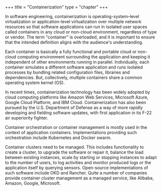 +++
title = "Containerization"
type = "chapter"
+++

In software engineering, containerization is operating-system–level virtualization or application-level virtualization
over multiple network resources so that software applications can run in isolated user spaces called containers
in any cloud or non-cloud environment, regardless of type or vendor. The term "container" is overloaded, and it is
important to ensure that the intended definition aligns with the audience's understanding.

Each container is basically a fully functional and portable cloud or non-cloud computing environment surrounding
the application and keeping it independent of other environments running in parallel. Individually, each container simulates
a different software application and runs isolated processes by bundling related configuration files, libraries
and dependencies. But, collectively, multiple containers share a common operating system kernel (OS).

In recent times, containerization technology has been widely adopted by cloud computing platforms like Amazon Web Services,
Microsoft Azure, Google Cloud Platform, and IBM Cloud. Containerization has also been pursued by the U.S. Department
of Defense as a way of more rapidly developing and fielding software updates, with first application in its F-22 air
superiority fighter.

Container orchestration or container management is mostly used in the context of application containers. Implementations
providing such orchestration include Kubernetes and Docker swarm.

Container clusters need to be managed. This includes functionality to create a cluster, to upgrade the software or repair
it, balance the load between existing instances, scale by starting or stopping instances to adapt to the number of users,
to log activities and monitor produced logs or the application itself by querying sensors. Open-source implementations of 
such software include OKD and Rancher. Quite a number of companies provide container cluster management as a managed
service, like Alibaba, Amazon, Google, Microsoft.
